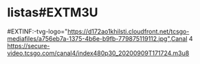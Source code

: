 # listas#EXTM3U

#EXTINF:-tvg-logo="https://d172ao1khilsti.cloudfront.net/tcsgo-mediafiles/a756eb7a-1375-4b6e-b9fb-779875119112.jpg",Canal 4
https://secure-video.tcsgo.com/canal4/index480p30_20200909T171724.m3u8
